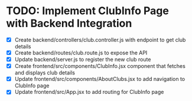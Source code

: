 # TODO: Implement ClubInfo Page with Backend Integration

- [x] Create backend/controllers/club.controller.js with endpoint to get club details
- [x] Create backend/routes/club.route.js to expose the API
- [x] Update backend/server.js to register the new club route
- [x] Create frontend/src/components/ClubInfo.jsx component that fetches and displays club details
- [x] Update frontend/src/components/AboutClubs.jsx to add navigation to ClubInfo page
- [x] Update frontend/src/App.jsx to add routing for ClubInfo page
